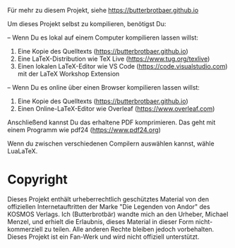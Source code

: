 Für mehr zu diesem Projekt, siehe https://butterbrotbaer.github.io



Um dieses Projekt selbst zu kompilieren, benötigst Du:

– Wenn Du es lokal auf einem Computer kompilieren lassen willst:
1. Eine Kopie des Quelltexts (https://butterbrotbaer.github.io)
2. Eine LaTeX-Distribution wie TeX Live (https://www.tug.org/texlive)
3. Einen lokalen LaTeX-Editor wie VS Code (https://code.visualstudio.com) mit der LaTeX Workshop Extension

– Wenn Du es online über einen Browser kompilieren lassen willst:
1. Eine Kopie des Quelltexts (https://butterbrotbaer.github.io)
2. Einen Online-LaTeX-Editor wie Overleaf (https://www.overleaf.com)

Anschließend kannst Du das erhaltene PDF komprimieren. Das geht mit einem Programm wie pdf24 (https://www.pdf24.org)

Wenn du zwischen verschiedenen Compilern auswählen kannst, wähle LuaLaTeX.



# Copyright

Dieses Projekt enthält urheberrechtlich geschütztes Material von den offiziellen Internetauftritten der Marke "Die Legenden von Andor" des KOSMOS Verlags. Ich (Butterbrotbär) wandte mich an den Urheber, Michael Menzel, und erhielt die Erlaubnis, dieses Material in dieser Form nicht-kommerziell zu teilen. Alle anderen Rechte bleiben jedoch vorbehalten. Dieses Projekt ist ein Fan-Werk und wird nicht offiziell unterstützt.

